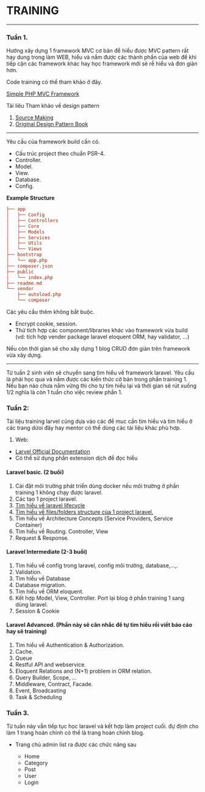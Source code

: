 # TRAINING

---

### Tuần 1.

Hướng xây dựng 1 framework MVC cơ bản để hiểu được MVC pattern rất hay dung trong
làm WEB, hiểu và nắm được các thành phần của web để khi tiếp cận các framework khác hay học framework
mới sẽ rễ hiểu và đơn giản hơn.

Code training có thể tham khảo ở đây.

[Simple PHP MVC Framework](https://github.com/nguyentrungtung/mvcphp)

Tài liêu Tham khảo về design pattern

1. [Source Making](https://sourcemaking.com/design_patterns)
2. [Original Design Pattern Book](https://www.amazon.com/Design-Patterns-Object-Oriented-Addison-Wesley-Professional-ebook/dp/B000SEIBB8)

---

Yêu cầu của framework build cần có.

* Cấu trúc project theo chuẩn PSR-4.
* Controller.
* Model.
* View.
* Database.
* Config.

**Example Structure**

```ini
├── app
│   ├── Config
│   ├── Controllers
│   ├── Core
│   ├── Models
│   ├── Services
│   ├── Utils
│   └── Views
├── bootstrap
│   └── app.php
├── composer.json
├── public
│   └── index.php
├── readme.md
└── vendor
    ├── autoload.php
    └── composer
```

Các yêu cầu thêm không bắt buộc.

* Encrypt cookie, session.
* Thử tích hợp các component/libraries khác vào framework vừa build (vd: tích hợp vender package laravel eloquent ORM, hay validator, ...)

Nếu còn thời gian sẽ cho xây dựng 1 blog CRUD đơn giản trên framework vừa xây dựng.

---

Từ tuần 2 sinh viên sẽ chuyển sang tìm hiểu về framework laravel. Yêu cầu là phải học qua và nắm được
các kiến thức cở bản trong phần training 1. Nếu bạn nào chưa nắm vững thì cho tự tìm hiểu lại và thời gian sẽ rút xuống 1/2 nghĩa là còn 1 tuần cho
việc review phần 1.

### Tuần 2:

Tài liệu training larvel cũng dựa vào các đề muc cần tìm hiểu và tìm hiểu ở các trang dứoi đây hay mentor có thể dùng các tài liệu khác phù hơp.

1. Web:

* [Larvel Official Documentation](https://laravel.com/docs/9.x)
* Có thể sử dụng phần extension dịch để đọc hiểu

#### Laravel basic. (2 buổi)

1. Cài đặt môi trường phát triển dùng docker nếu môi trường ở phần training 1 không chạy được
   laravel.
2. Các tạo 1 project laravel.
3. [Tìm hiểu về laravel lifecycle](https://laravel.com/docs/9.x/lifecycle#service-providers)
4. [Tìm hiểu về files/folders structure của 1 project laravel.](https://laravel.com/docs/9.x/structure)
5. Tìm hiểu về Architecture Concepts (Service Providers, Service Container)
6. Tìm hiểu về Routing. Controller, View
7. Request & Response.

#### Laravel Intermediate (2-3 buổi)

1. Tìm hiểu về config trong laravel, config môi trường, database,...,.
2. Validation.
3. Tìm hiểu về Database
4. Database migration.
5. Tim hiểu về ORM eloquent.
6. Kết hợp Model, View, Controller. Port lại blog ở phần training 1 sang dùng laravel.
7. Session & Cookie

#### Laravel Advanced. (Phần này sẽ cân nhắc để tự tìm hiểu rồi viết báo cáo hay sẽ training)

1. Tìm hiểu về Authentication & Authorization.
2. Cache.
3. Queue
4. Restful API and webservice.
5. Eloquent Relations and (N+1) problem in ORM relation.
6. Query Builder, Scope, ...
7. Middleware, Contract, Facade.
8. Event, Broadcasting
9. Task & Scheduling

### Tuần 3.

Từ tuần này vẫn tiếp tục học laravel và kết hợp làm project cuối. đự định cho làm 1 trang hoàn chỉnh có thể là trang hoàn chỉnh blog.

* Trang chủ admin list ra được các chức năng sau

   * Home
   * Category
   * Post
   * User
   * Login 
